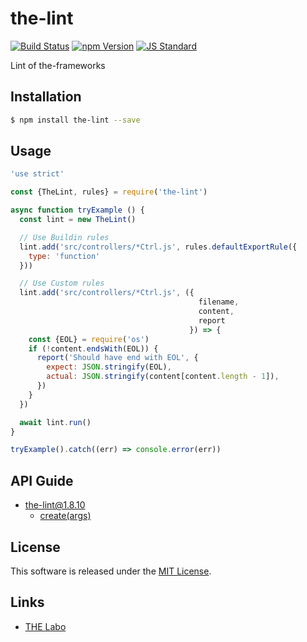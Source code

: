 the-lint
==========

<!---
This file is generated by the-tmpl. Do not update manually.
--->

<!-- Badge Start -->
<a name="badges"></a>

[![Build Status][bd_travis_shield_url]][bd_travis_url]
[![npm Version][bd_npm_shield_url]][bd_npm_url]
[![JS Standard][bd_standard_shield_url]][bd_standard_url]

[bd_repo_url]: https://github.com/the-labo/the-lint
[bd_travis_url]: http://travis-ci.org/the-labo/the-lint
[bd_travis_shield_url]: http://img.shields.io/travis/the-labo/the-lint.svg?style=flat
[bd_travis_com_url]: http://travis-ci.com/the-labo/the-lint
[bd_travis_com_shield_url]: https://api.travis-ci.com/the-labo/the-lint.svg?token=
[bd_license_url]: https://github.com/the-labo/the-lint/blob/master/LICENSE
[bd_npm_url]: http://www.npmjs.org/package/the-lint
[bd_npm_shield_url]: http://img.shields.io/npm/v/the-lint.svg?style=flat
[bd_standard_url]: http://standardjs.com/
[bd_standard_shield_url]: https://img.shields.io/badge/code%20style-standard-brightgreen.svg

<!-- Badge End -->


<!-- Description Start -->
<a name="description"></a>

Lint of the-frameworks

<!-- Description End -->


<!-- Overview Start -->
<a name="overview"></a>



<!-- Overview End -->


<!-- Sections Start -->
<a name="sections"></a>

<!-- Section from "doc/guides/01.Installation.md.hbs" Start -->

<a name="section-doc-guides-01-installation-md"></a>

Installation
-----

```bash
$ npm install the-lint --save
```


<!-- Section from "doc/guides/01.Installation.md.hbs" End -->

<!-- Section from "doc/guides/02.Usage.md.hbs" Start -->

<a name="section-doc-guides-02-usage-md"></a>

Usage
---------

```javascript
'use strict'

const {TheLint, rules} = require('the-lint')

async function tryExample () {
  const lint = new TheLint()

  // Use Buildin rules
  lint.add('src/controllers/*Ctrl.js', rules.defaultExportRule({
    type: 'function'
  }))

  // Use Custom rules
  lint.add('src/controllers/*Ctrl.js', ({
                                          filename,
                                          content,
                                          report
                                        }) => {
    const {EOL} = require('os')
    if (!content.endsWith(EOL)) {
      report('Should have end with EOL', {
        expect: JSON.stringify(EOL),
        actual: JSON.stringify(content[content.length - 1]),
      })
    }
  })

  await lint.run()
}

tryExample().catch((err) => console.error(err))

```


<!-- Section from "doc/guides/02.Usage.md.hbs" End -->

<!-- Section from "doc/guides/10.API Guide.md.hbs" Start -->

<a name="section-doc-guides-10-api-guide-md"></a>

API Guide
-----

+ [the-lint@1.8.10](./doc/api/api.md)
  + [create(args)](./doc/api/api.md#the-lint-function-create)


<!-- Section from "doc/guides/10.API Guide.md.hbs" End -->


<!-- Sections Start -->


<!-- LICENSE Start -->
<a name="license"></a>

License
-------
This software is released under the [MIT License](https://github.com/the-labo/the-lint/blob/master/LICENSE).

<!-- LICENSE End -->


<!-- Links Start -->
<a name="links"></a>

Links
------

+ [THE Labo][the_labo_url]

[the_labo_url]: https://github.com/the-labo

<!-- Links End -->
